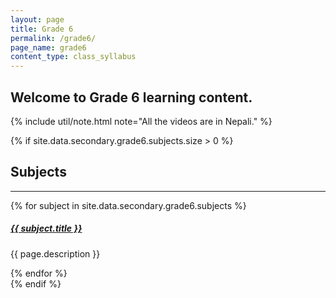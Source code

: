```yaml
---
layout: page
title: Grade 6
permalink: /grade6/
page_name: grade6
content_type: class_syllabus
---
```


## Welcome to Grade 6 learning content.

{% include util/note.html
    note="All the videos are in Nepali."
%}

{% if site.data.secondary.grade6.subjects.size > 0 %}
  <div class="section-index">
    <div class="mt-5">
      <h2>Subjects</h2>
    </div>
    <hr class="panel-line">
    {% for subject in site.data.secondary.grade6.subjects %}
      <div class="entry">
        <h5>
          <a href="{{ site.url }}{{ site.baseurl }}/{{ subject.url }}">{{ subject.title }}</a>
        </h5>
        <p class="mb-0">{{ page.description }}</p>
      </div>
    {% endfor %}
  </div>
{% endif %}
